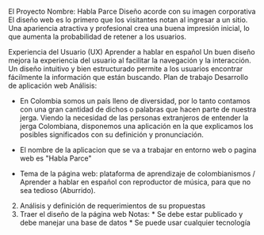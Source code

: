 El Proyecto
Nombre: Habla Parce
Diseño acorde con su imagen corporativa
El diseño web es lo primero que los visitantes notan al ingresar a un sitio. Una apariencia atractiva y profesional crea una buena impresión inicial, lo que aumenta la probabilidad de retener a los usuarios.

Experiencia del Usuario (UX) 
Aprender a hablar en español
Un buen diseño mejora la experiencia del usuario al facilitar la navegación y la interacción. Un diseño intuitivo y bien estructurado permite a los usuarios encontrar fácilmente la información que están buscando.
Plan de trabajo
Desarrollo de aplicación web
Análisis:
- En Colombia somos un país lleno de diversidad, por lo tanto contamos con una gran cantidad de dichos o palabras que hacen parte de nuestra jerga. Viendo la necesidad de las personas extranjeros de entender la jerga Colombiana, disponemos una aplicación en la que explicamos los posibles significados con su definición y pronunciación.
  
- El nombre de la aplicacion que se va a trabajar en entorno web o pagina web es "Habla Parce"
  
- Tema de la página web: plataforma de aprendizaje de colombianismos / Aprender a hablar en español con reproductor de música, para que no sea tedioso (Aburrido).

2. Análisis y definición de requerimientos de su propuestas
3. Traer el diseño de la página web 
    Notas: 
        * Se debe estar publicado y debe manejar una base de datos
        * Se puede usar cualquier tecnología 
